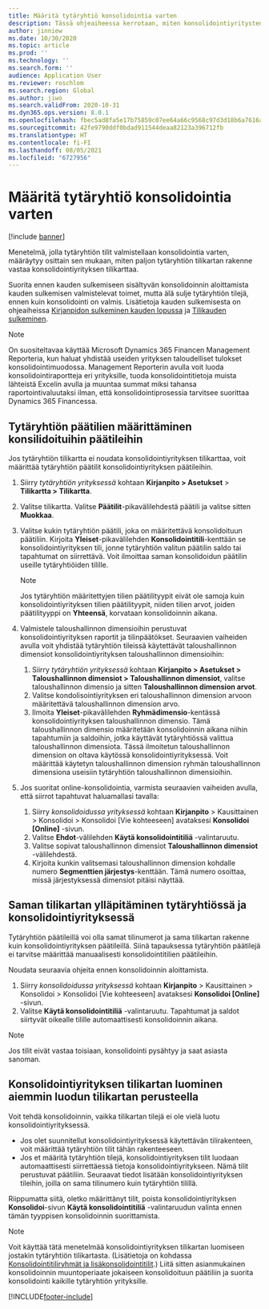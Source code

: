 ```yaml
---
title: Määritä tytäryhtiö konsolidointia varten
description: Tässä ohjeaiheessa kerrotaan, miten konsolidointiyritysten tilikarttoja käsitellään.
author: jinniew
ms.date: 10/30/2020
ms.topic: article
ms.prod: ''
ms.technology: ''
ms.search.form: ''
audience: Application User
ms.reviewer: roschlom
ms.search.region: Global
ms.author: jiwo
ms.search.validFrom: 2020-10-31
ms.dyn365.ops.version: 8.0.1
ms.openlocfilehash: fbec5ad8fa5e17b75859c07ee64a66c9568c97d3d18b6a7616a64303d3a33f10
ms.sourcegitcommit: 42fe9790ddf0bdad911544deaa82123a396712fb
ms.translationtype: HT
ms.contentlocale: fi-FI
ms.lasthandoff: 08/05/2021
ms.locfileid: "6727956"
---
```

# <a name="set-up-a-subsidiary-legal-entity-for-consolidation"></a>Määritä tytäryhtiö konsolidointia varten

[!include [banner](../includes/banner.md)]

Menetelmä, jolla tytäryhtiön tilit valmistellaan konsolidointia varten, määräytyy osittain sen mukaan, miten paljon tytäryhtiön tilikartan rakenne vastaa konsolidointiyrityksen tilikarttaa.

Suorita ennen kauden sulkemiseen sisältyvän konsolidoinnin aloittamista kauden sulkemisen valmistelevat toimet, mutta älä sulje tytäryhtiön tilejä, ennen kuin konsolidointi on valmis. Lisätietoja kauden sulkemisesta on ohjeaiheissa [Kirjanpidon sulkeminen kauden lopussa](close-general-ledger-at-period-end.md) ja [Tilikauden sulkeminen](tasks/close-fiscal-year.md).

> [!NOTE]
>  On suositeltavaa käyttää Microsoft Dynamics 365 Financen Management Reporteria, kun haluat yhdistää useiden yrityksen taloudelliset tulokset konsolidointimuodossa. Management Reporterin avulla voit luoda konsolidointiraportteja eri yrityksille, tuoda konsolidointitietoja muista lähteistä Excelin avulla ja muuntaa summat miksi tahansa raportointivaluutaksi ilman, että konsolidointiprosessia tarvitsee suorittaa Dynamics 365 Financessa.

## <a name="map-subsidiary-main-accounts-to-consolidated-main-accounts"></a>Tytäryhtiön päätilien määrittäminen konsilidoituihin päätileihin

Jos tytäryhtiön tilikartta ei noudata konsolidointiyrityksen tilikarttaa, voit määrittää tytäryhtiön päätilit konsolidointiyrityksen päätileihin.

1. Siirry *tytäryhtiön yrityksessä* kohtaan **Kirjanpito \> Asetukset** \> **Tilikartta \> Tilikartta**.
2. Valitse tilikartta. Valitse **Päätilit**-pikavälilehdestä päätili ja valitse sitten **Muokkaa**.
3. Valitse kukin tytäryhtiön päätili, joka on määritettävä konsolidoituun päätiliin. Kirjoita **Yleiset**-pikavälilehden **Konsolidointitili**-kenttään se konsolidointiyrityksen tili, jonne tytäryhtiön valitun päätilin saldo tai tapahtumat on siirrettävä. Voit ilmoittaa saman konsolidoidun päätilin useille tytäryhtiöiden tilille.

    > [!NOTE]
    > Jos tytäryhtiön määritettyjen tilien päätilityypit eivät ole samoja kuin konsolidointiyrityksen tilien päätilityypit, niiden tilien arvot, joiden päätilityyppi on **Yhteensä**, korvataan konsolidoinnin aikana.

4. Valmistele taloushallinnon dimensioihin perustuvat konsolidointiyrityksen raportit ja tilinpäätökset. Seuraavien vaiheiden avulla voit yhdistää tytäryhtiön tileissä käytettävät taloushallinnon dimensiot konsolidointiyrityksen taloushallinnon dimensioihin:

    1. Siirry *tytäryhtiön yrityksessä* kohtaan **Kirjanpito \> Asetukset \> Taloushallinnon dimensiot \> Taloushallinnon dimensiot**, valitse taloushallinnon dimensio ja sitten **Taloushallinnon dimension arvot**.
    2. Valitse kondolisointiyrityksen eri taloushallinnon dimension arvoon määritettävä taloushallinnon dimension arvo.
    3. Ilmoita **Yleiset**-pikavälilehden **Ryhmädimensio**-kentässä konsolidointiyrityksen taloushallinnon dimensio. Tämä taloushallinnon dimensio määritetään konsolidoinnin aikana niihin tapahtumiin ja saldoihin, jotka käyttävät tytäryhtiössä valittua taloushallinnon dimensiota. Tässä ilmoitetun taloushallinnon dimension on oltava käytössä konsolidointiyrityksessä. Voit määrittää käytetyn taloushallinnon dimension ryhmän taloushallinnon dimensiona useisiin tytäryhtiön taloushallinnon dimensioihin.

5. Jos suoritat online-konsolidointia, varmista seuraavien vaiheiden avulla, että siirrot tapahtuvat haluamallasi tavalla:

    1. Siirry *konsolidoidussa yrityksessä* kohtaan **Kirjanpito** \> Kausittainen \> Konsolidoi \> Konsolidoi \[Vie kohteeseen\] avataksesi **Konsolidoi \[Online\]** -sivun.
    2. Valitse **Ehdot**-välilehden **Käytä konsolidointitiliä** -valintaruutu.
    3. Valitse sopivat taloushallinnon dimensiot **Taloushallinnon dimensiot** -välilehdestä.
    4. Kirjoita kunkin valitsemasi taloushallinnon dimension kohdalle numero **Segmenttien järjestys**-kenttään. Tämä numero osoittaa, missä järjestyksessä dimensiot pitäisi näyttää.

## <a name="maintain-the-same-chart-of-accounts-in-the-subsidiary-and-consolidated-legal-entities"></a>Saman tilikartan ylläpitäminen tytäryhtiössä ja konsolidointiyrityksessä

Tytäryhtiön päätileillä voi olla samat tilinumerot ja sama tilikartan rakenne kuin konsolidointiyrityksen päätileillä. Siinä tapauksessa tytäryhtiön päätilejä ei tarvitse määrittää manuaalisesti konsolidointitilien päätileihin.

Noudata seuraavia ohjeita ennen konsolidoinnin aloittamista.

1. Siirry *konsolidoidussa yrityksessä* kohtaan **Kirjanpito** \> Kausittainen \> Konsolidoi \> Konsolidoi \[Vie kohteeseen\] avataksesi **Konsolidoi \[Online\]** -sivun.
2. Valitse **Käytä konsolidointitiliä** -valintaruutu. Tapahtumat ja saldot siirtyvät oikealle tilille automaattisesti konsolidoinnin aikana.

> [!NOTE]
> Jos tilit eivät vastaa toisiaan, konsolidointi pysähtyy ja saat asiasta sanoman.

## <a name="create-a-chart-of-accounts-for-the-consolidated-legal-entity-based-on-an-existing-chart-of-accounts"></a>Konsolidointiyrityksen tilikartan luominen aiemmin luodun tilikartan perusteella

Voit tehdä konsolidoinnin, vaikka tilikartan tilejä ei ole vielä luotu konsolidointiyrityksessä.

- Jos olet suunnitellut konsolidointiyrityksessä käytettävän tilirakenteen, voit määrittää tytäryhtiön tilit tähän rakenteeseen.
- Jos et määritä tytäryhtiön tilejä, konsolidointiyrityksen tilit luodaan automaattisesti siirrettäessä tietoja konsolidointiyritykseen. Nämä tilit perustuvat päätiliin. Seuraavat tiedot lisätään konsolidointiyrityksen tileihin, joilla on sama tilinumero kuin tytäryhtiön tilillä.

Riippumatta siitä, oletko määrittänyt tilit, poista konsolidointiyrityksen **Konsolidoi**-sivun **Käytä konsolidointitiliä** -valintaruudun valinta ennen tämän tyyppisen konsolidoinnin suorittamista.

> [!NOTE]
> Voit käyttää tätä menetelmää konsolidointiyrityksen tilikartan luomiseen jostakin tytäryhtiön tilikartasta. (Lisätietoja on kohdassa [Konsolidointitiliryhmät ja lisäkonsolidointitilit](../budgeting/consolidation-account-groups-consolidation-accounts.md).) Liitä sitten asianmukainen konsolidoinnin muuntoperiaate jokaiseen konsolidoituun päätiliin ja suorita konsolidointi kaikille tytäryhtiön yrityksille.


[!INCLUDE[footer-include](../../includes/footer-banner.md)]